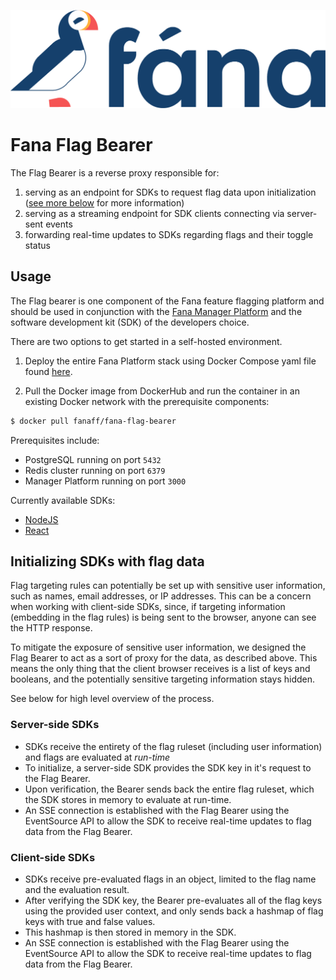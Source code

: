 ![Fana logo](assets/fana_logo_color_forwhitebg.png)
# Fana Flag Bearer
The Flag Bearer is a reverse proxy responsible for:
1. serving as an endpoint for SDKs to request flag data upon initialization ([see more below](#initializing-SDKs-with-flag-data) for more information)
2. serving as a streaming endpoint for SDK clients connecting via server-sent events
3. forwarding real-time updates to SDKs regarding flags and their toggle status

## Usage
The Flag bearer is one component of the Fana feature flagging platform and should be used in conjunction with the [Fana Manager Platform](https://github.com/fana-io/fana-manager) and the software development kit (SDK) of the developers choice. 

There are two options to get started in a self-hosted environment.

1. Deploy the entire Fana Platform stack using Docker Compose yaml file found [here](https://github.com/fana-io/fana-deploy).

2. Pull the Docker image from DockerHub and run the container in an existing Docker network with the prerequisite components:
```bash
$ docker pull fanaff/fana-flag-bearer
```

Prerequisites include: 
- PostgreSQL running on port `5432`
- Redis cluster running on port `6379`
- Manager Platform running on port `3000`

Currently available SDKs:
- [NodeJS](https://github.com/fana-io/fana-node-sdk)
- [React](https://github.com/fana-io/fana-react-sdk)

## Initializing SDKs with flag data
Flag targeting rules can potentially be set up with sensitive user information, such as names, email addresses, or IP addresses. This can be a concern when working with client-side SDKs, since, if targeting information (embedding in the flag rules) is being sent to the browser, anyone can see the HTTP response. 

To mitigate the exposure of sensitive user information, we designed the Flag Bearer to act as a sort of proxy for the data, as described above. This means the only thing that the client browser receives is a list of keys and booleans, and the potentially sensitive targeting information stays hidden.

See below for high level overview of the process. 
### Server-side SDKs
- SDKs receive the entirety of the flag ruleset (including user information) and flags are evaluated at *run-time* 
- To initialize, a server-side SDK provides the SDK key in it's request to the Flag Bearer. 
- Upon verification, the Bearer sends back the entire flag ruleset, which the SDK stores in memory to evaluate at run-time.
- An SSE connection is established with the Flag Bearer using the EventSource API to allow the SDK to receive real-time updates to flag data from the Flag Bearer.


### Client-side SDKs
- SDKs receive pre-evaluated flags in an object, limited to the flag name and the evaluation result.
- After verifying the SDK key, the Bearer pre-evaluates all of the flag keys using the provided user context, and only sends back a hashmap of flag keys with true and false values.
- This hashmap is then stored in memory in the SDK.
 - An SSE connection is established with the Flag Bearer using the EventSource API to allow the SDK to receive real-time updates to flag data from the Flag Bearer.

